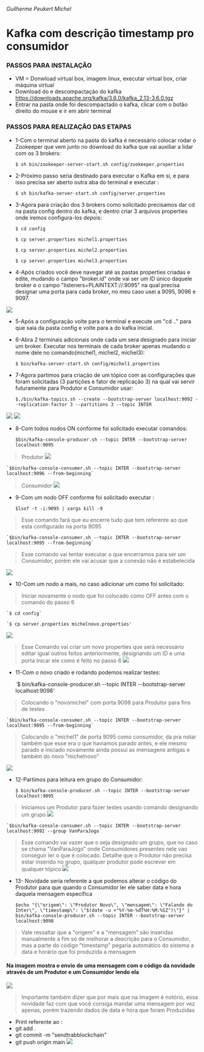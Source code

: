 *Guilherme Peukert Michel*

# Kafka com descrição timestamp pro consumidor


### PASSOS PARA INSTALAÇÃO

- VM = Donwload virtual box, imagem linux, executar virtual box, criar máquina virtual
- Download do e descompactação do kafka https://downloads.apache.org/kafka/3.6.0/kafka_2.13-3.6.0.tgz
- Entrar na pasta onde foi descompactado o kafka, clicar com o botão direito do mouse e ir em abrir terminal

### PASSOS PARA REALIZAÇÃO DAS ETAPAS

-  1-Com o terminal aberto na pasta do kafka é necessário colocar rodar o Zookeeper que vem junto no download do kafka que vai auxiliar a lidar com os 3 brokers:

	`$ sh bin/zookeeper-server-start.sh config/zookeeper.properties`

- 2-Próximo passo seria destinado para executar o Kafka em si, e para isso precisa ser aberto outra aba do terminal e executar :

	`$ sh bin/kafka-server-start.sh config/server.properties`

- 3-Agora para criação dos 3 brokers como solicitado precisamos dar cd na pasta config dentro do kafka, e dentro criar 3 arquivos properties onde iremos configura-los depois:
	
	`$ cd config`
	
	`$ cp server.properties michel1.properties`
	
	`$ cp server.properties michel2.properties`
	
	`$ cp server.properties michel3.properties`


- 4-Após criados você deve navegar até as pastas properties criadas e edite, mudando o campo "broker.id" onde vai ser um ID único daquele broker e o campo "listeners=PLAINTEXT://:9095" na qual precisa designar uma porta para cada broker, no meu caso usei a 9095, 9096 e 9097.

![](brokersproperties.png)


- 5-Após a configuração volte para o terminal e execute um "cd .." para que saia da pasta config e volte para a do kafka inicial.


- 6-Abra 2 terminais adicionais onde cada um sera designado para iniciar um broker. Executar nos terminais de cada broker apenas mudando o nome dele no comando(michel1, michel2, michel3):

	`$ bin/kafka-server-start.sh config/michel1.properties`


- 7-Agora partimos para criação de um tópico com as configurações que foram solicitadas (3 partições e fator de replicação 3) na qual vai servir futuramente para Produtor e Consumidor usar: 

	`$./bin/kafka-topics.sh --create --bootstrap-server localhost:9092 --replication-factor 3 --partitions 3 --topic INTER`

![](topicinbroker.png)
![](partrepli.png)


- 8-Com todos nodos ON conforme foi solicitado executar comandos: 

	`$bin/kafka-console-producer.sh --topic INTER --bootstrap-server localhost:9095`
>Produtor
![](produtor.png)

	`$bin/kafka-console-consumer.sh --topic INTER --bootstrap-server localhost:9096 --from-beginning`
>Consumidor
![](consumidor.png)

- 9-Com um nodo OFF conforme foi solicitado executar :
 

	`$lsof -t -i:9095 | xargs kill -9`
>Esse comando fará que eu encerre tudo que tem referente ao que esta configurado na porta 9095

	`$bin/kafka-console-consumer.sh --topic INTER --bootstrap-server localhost:9095 --from-beginning`
>Esse comando vai tentar executar o que encerramos para ser um Consumidor, porém ele vai acusar que a conexão não é estabelecida

![](consumirbrokeroff.png)

- 10-Com um nodo a mais, no caso adicionar um como foi solicitado:
>Iniciar novamente o nodo que foi colocado como OFF antes com o comando do passo 6

	`$ cd config`
	
	`$ cp server.properties michelnovo.properties' 
![](newmichel.png) 
>Esse Comando vai criar um novo properties que será necessário editar igual outros feitos anteriormente, designando um ID e uma porta
>Inicar ele como é feito no passo 6
![](rodandonewmichel.png)
	

- 11-Com o novo criado e rodando podemos realizar testes:

	`$ bin/kafka-console-producer.sh --topic INTER --bootstrap-server localhost:9098'
>Colocando o "novomichel" com porta 9098 para Produtor para fins de testes

	`$bin/kafka-console-consumer.sh --topic INTER --bootstrap-server localhost:9095 --from-beginning`
>Colocando o "michel1" de porta 9095 como consumidor, da pra notar também que esse era o que haviamos parado antes, e ele mesmo parado e iniciado novamente ainda possui as mensagens antigas e também do novo "michelnovo"

![](novomichelprod.png)



- 12-Partimos para leitura em grupo do Consumidor:
 
	`$ bin/kafka-console-producer.sh --topic INTER --bootstrap-server localhost:9095`
>Iniciamos um Produtor para fazer testes usando comando designando um grupo
![](produgrup.png)


	`$bin/kafka-console-consumer.sh --topic INTER --bootstrap-server localhost:9092 --group VanParaJogo`
>Esse comando vai vazer que o seja designado um grupo, que no caso se chama "VanParaJogo" onde Consumidores presentes nele vao conseguir ler o que é colocado.
>Detalhe que o Produtor não precisa estar inserido no grupo, qualquer produtor pode escrever em qualquer tópico 
![](consumgrup.png)
	
- 13- Novidade seria referente a que podemos alterar o código do Produtor para que quando o Consumidor ler ele saber data e hora daquela mensagem específica

	`$echo "{\"origem\": \"Produtor Novo\", \"mensagem\": \"Falando do Inter\", \"timestamp\": \"$(date -u +"%Y-%m-%dT%H:%M:%SZ")\"}" | bin/kafka-console-producer.sh --topic INTER --bootstrap-server localhost:9098`
>Vale ressaltar que a "origem" e a "mensagem" são inseridas manualmente a fim só de melhorar a descrição para o Consumidor, mas a parte do código "timestamp" pegaria automático do sistema a data e horário que foi produzida a mensagem

#### Na imagem mostra o envio de uma mensagem com o código da novidade através de um Produtor e um Consumidor lendo ela
![](novidade.png)
>Importante também dizer que por mais que na imagem é notório, essa novidade faz com que você consiga mandar uma mensagem por vez apenas, porém trazendo dados de data e hora que foram Produzidas

- Print referente ao :
 - git add .
 - git commit -m "sendtrabblockchain"
 - git push origin main
 ![](commitpush.png)
 


